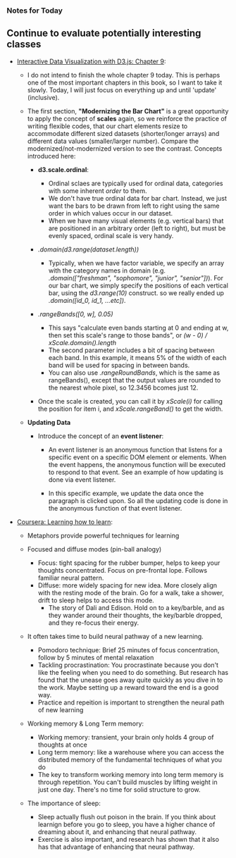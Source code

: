 ### Notes for Today

## Continue to evaluate potentially interesting classes

* [Interactive Data Visualization with D3.js: Chapter 9](http://chimera.labs.oreilly.com/books/1230000000345/ch09.html):
	
	* I do not intend to finish the whole chapter 9 today. This is perhaps one of the most important chapters in this book, so I want to take it slowly. Today, I will just focus on everything up and until 'update' (inclusive).

	* The first section, **"Modernizing the Bar Chart"** is a great opportunity to apply the concept of **scales** again, so we reinforce the practice of writing flexible codes, that our chart elements resize to accommodate different sized datasets (shorter/longer arrays) and different data values (smaller/larger number). Compare the modernized/not-modernized version to see the contrast. Concepts introduced here:

		* **d3.scale.ordinal**:
			* Ordinal sclaes are typically used for ordinal data, categories with some inherent _order_ to them.
			* We don't have true ordinal data for bar chart. Instead, we just want the bars to be drawn from left to right using the same order in which values occur in our dataset.
			* When we have many visual elements (e.g. vertical bars) that are positioned in an arbitrary order (left to right), but must be evenly spaced, ordinal scale is very handy.

		* _.domain(d3.range(dataset.length))_
			* Typically, when we have factor variable, we specify an array with the category names in domain (e.g. _.domain(["freshman", "sophomore", "junior", "senior"])_). For our bar chart, we simply specify the positions of each vertical bar, using the _d3.range(10)_ construct. so we really ended up _.domain([id_0, id_1, ...etc])_.

		* _.rangeBands([0, w], 0.05)_
			* This says "calculate even bands starting at 0 and ending at w, then set this scale's range to those bands", or _(w - 0) / xScale.domain().length_
			* The second parameter includes a bit of spacing between each band. In this example, it means 5% of the width of each band will be used for spacing in between bands.
			* You can also use _.rangeRoundBands_, which is the same as rangeBands(), except that the output values are rounded to the nearest whole pixel, so 12.3456 bcomes just 12.

		* Once the scale is created, you can call it by _xScale(i)_ for calling the position for item i, and _xScale.rangeBand()_ to get the width.

	* **Updating Data**

		* Introduce the concept of an **event listener**:
			* An event listener is an anonymous function that listens for a specific event on a specific DOM element or elements. When the event happens, the anonymous function will be executed to respond to that event. See an example of how updating is done via event listener. 

			* In this specific example, we update the data once the paragraph is clicked upon. So all the updating code is done in the anonymous function of that event listener.


* [Coursera: Learning how to learn](https://www.coursera.org/course/learning):

	* Metaphors provide powerful techniques for learning

	* Focused and diffuse modes (pin-ball analogy)
		* Focus: tight spacing for the rubber bumper, helps to keep your thoughts concentrated. Focus on pre-frontal lope. Follows familiar neural pattern.
		* Diffuse: more widely spacing for new idea. More closely align with the resting mode of the brain. Go for a walk, take a shower, drift to sleep helps to access this mode.
			* The story of Dali and Edison. Hold on to a key/barble, and as they wander around their thoughts, the key/barble dropped, and they re-focus their energy.

	* It often takes time to build neural pathway of a new learning.
		* Pomodoro technique: Brief 25 minutes of focus concentration, follow by 5 minutes of mental relaxation
		* Tackling procrastination: You procrastinate because you don't like the feeling when you need to do something. But research has found that the unease goes away quite quickly as you dive in to the work. Maybe setting up a reward toward the end is a good way.
		* Practice and repeition is important to strengthen the neural path of new learning

	* Working memory & Long Term memory:
		* Working memory: transient, your brain only holds 4 group of thoughts at once
		* Long term memory: like a warehouse where you can access the distributed memory of the fundamental techniques of what you do
		* The key to transform working memory into long term memory is through repetition. You can't build muscles by lifting weight in just one day. There's no time for solid structure to grow.

	* The importance of sleep:
		* Sleep actually flush out poison in the brain. If you think about learnign before you go to sleep, you have a higher chance of dreaming about it, and enhancing that neural pathway.
		* Exercise is also important, and research has shown that it also has that advantage of enhancing that neural pathway.
		